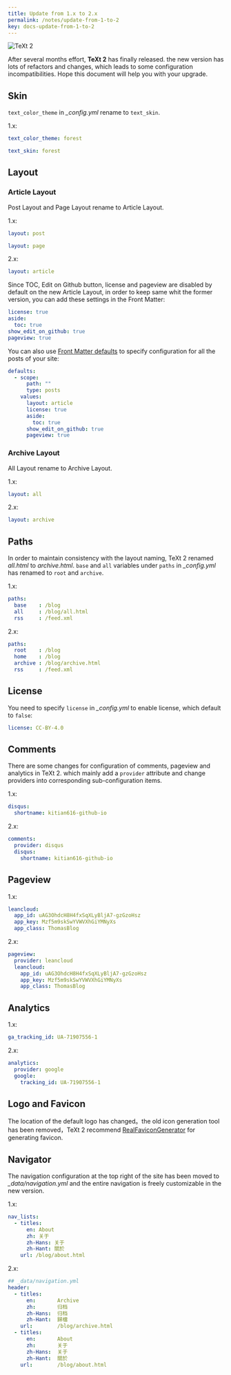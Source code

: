 ```yaml
---
title: Update from 1.x to 2.x
permalink: /notes/update-from-1-to-2
key: docs-update-from-1-to-2
---
```


![TeXt 2](https://raw.githubusercontent.com/kitian616/jekyll-TeXt-theme/master/screenshots/TeXt-version-2.jpg)

After several months effort, **TeXt 2** has finally released. the new version has lots of refactors and changes, which leads to some configuration incompatibilities. Hope this document will help you with your upgrade.

## Skin

`text_color_theme` in *_config.yml* rename to `text_skin`.

1.x:

```yml
text_color_theme: forest
```

```yml
text_skin: forest
```

## Layout

### Article Layout

Post Layout and Page Layout rename to Article Layout.

1.x:

```yml
layout: post
```

```yml
layout: page
```

2.x:

```yml
layout: article
```

Since TOC, Edit on Github button, license and pageview are disabled by default on the new Article Layout, in order to keep same whit the former version, you can add these settings in the Front Matter:

```yml
license: true
aside:
  toc: true
show_edit_on_github: true
pageview: true
```

You can also use [Front Matter defaults](https://jekyllrb.com/docs/configuration/#front-matter-defaults) to specify configuration for all the posts of your site:

```yml
defaults:
  - scope:
      path: ""
      type: posts
    values:
      layout: article
      license: true
      aside:
        toc: true
      show_edit_on_github: true
      pageview: true
```

### Archive Layout

All Layout rename to Archive Layout.

1.x:

```yml
layout: all
```

2.x:

```yml
layout: archive
```

## Paths

In order to maintain consistency with the layout naming, TeXt 2 renamed *all.html* to *archive.html*. `base` and `all` variables under `paths` in *_config.yml* has renamed to `root` and `archive`.

1.x:

```yml
paths:
  base    : /blog
  all     : /blog/all.html
  rss     : /feed.xml
```

2.x:

```yml
paths:
  root    : /blog
  home    : /blog
  archive : /blog/archive.html
  rss     : /feed.xml
```

## License

You need to specify `license` in *_config.yml* to enable license, which default to `false`:

```yml
license: CC-BY-4.0
```

## Comments

There are some changes for configuration of comments, pageview and analytics in TeXt 2. which mainly add a `provider` attribute and change providers into corresponding sub-configuration items.

1.x:

```yml
disqus:
  shortname: kitian616-github-io
```

2.x:

```yml
comments:
  provider: disqus
  disqus:
    shortname: kitian616-github-io
```

## Pageview

1.x:

```yml
leancloud:
  app_id: uAG3OhdcH8H4fxSqXLyBljA7-gzGzoHsz
  app_key: Mzf5m9skSwYVWVXhGiYMNyXs
  app_class: ThomasBlog
```

2.x:

```yml
pageview:
  provider: leancloud
  leancloud:
    app_id: uAG3OhdcH8H4fxSqXLyBljA7-gzGzoHsz
    app_key: Mzf5m9skSwYVWVXhGiYMNyXs
    app_class: ThomasBlog
```

## Analytics

1.x:

```yml
ga_tracking_id: UA-71907556-1
```
2.x:

```yml
analytics:
  provider: google
  google:
    tracking_id: UA-71907556-1
```

## Logo and Favicon

The location of the default logo has changed。the old icon generation tool has been removed，TeXt 2 recommend [RealFaviconGenerator](https://realfavicongenerator.net/) for generating favicon.

## Navigator

The navigation configuration at the top right of the site has been moved to *_data/navigation.yml* and the entire navigation is freely customizable in the new version.

1.x:

```yml
nav_lists:
  - titles:
      en: About
      zh: 关于
      zh-Hans: 关于
      zh-Hant: 關於
    url: /blog/about.html
```

2.x:

```yml
## _data/navigation.yml
header:
  - titles:
      en:       Archive
      zh:       归档
      zh-Hans:  归档
      zh-Hant:  歸檔
    url:        /blog/archive.html
  - titles:
      en:       About
      zh:       关于
      zh-Hans:  关于
      zh-Hant:  關於
    url:        /blog/about.html
```
